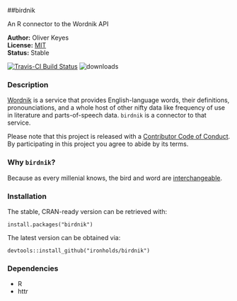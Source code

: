 ##birdnik

An R connector to the Wordnik API

__Author:__ Oliver Keyes<br/>
__License:__ [MIT](http://opensource.org/licenses/MIT)<br/>
__Status:__ Stable

[![Travis-CI Build Status](https://travis-ci.org/Ironholds/birdnik.svg?branch=master)](https://travis-ci.org/Ironholds/birdnik) ![downloads](http://cranlogs.r-pkg.org/badges/grand-total/birdnik)

### Description

[Wordnik](https://www.wordnik.com/) is a service that provides English-language words, their definitions, pronounciations, and a whole host of other nifty data like frequency of use in literature and parts-of-speech data. `birdnik` is a connector to that service.

Please note that this project is released with a [Contributor Code of Conduct](https://github.com/Ironholds/birdnik/blob/master/CONDUCT.md).
By participating in this project you agree to abide by its terms.

### Why `birdnik`?

Because as every millenial knows, the bird and word are [interchangeable](https://www.youtube.com/watch?v=aPrtFxd9u9Y).

### Installation

The stable, CRAN-ready version can be retrieved with:

    install.packages("birdnik")

The latest version can be obtained via:

    devtools::install_github("ironholds/birdnik")

### Dependencies
* R
* httr